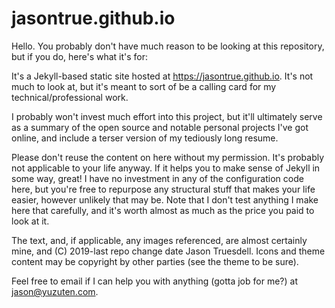 # jasontrue.github.io

Hello. You probably don't have much reason to be looking at this repository, but if you do, here's what it's for:

It's a Jekyll-based static site hosted at https://jasontrue.github.io. It's not much to look at, but it's meant to sort of be a
calling card for my technical/professional work.

I probably won't invest much effort into this project, but it'll ultimately serve as a summary of the open source and notable personal
projects I've got online, and include a terser version of my tediously long resume.

Please don't reuse the content on here without my permission. It's probably not applicable to your life anyway. If it helps you to make
sense of Jekyll in some way, great! I have no investment in any of the configuration code here, but you're free to repurpose any 
structural stuff that makes your life easier, however unlikely that may be. Note that I don't test anything I make here that carefully,
and it's worth almost as much as the price you paid to look at it.

The text, and, if applicable, any images referenced, are almost certainly mine, and (C) 2019-last repo change date Jason Truesdell.
Icons and theme content may be copyright by other parties (see the theme to be sure).

Feel free to email if I can help you with anything (gotta job for me?) at jason@yuzuten.com.
